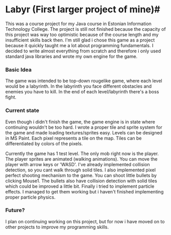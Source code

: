 # Labyr (First larger project of mine)#

This was a course project for my Java course in Estonian Information Technology College. The project is still not finished because the capacity of this project was way too optimistic because of the course length and my insufficient skills back then. I'm still glad i chose this game as a project because it quickly taught me a lot about programming fundamentals. I decided to write almost everything from scratch and therefore i only used standard java libraries and wrote my own engine for the game.

### Basic Idea ###

The game was intended to be top-down rougelike game, where each level would be a labyrinth. In the labyrinth you face different obstacles and enemies you have to kill. In the end of each level/labyrinth there's a boss fight.

### Current state ###

Even though i didn't finish the game, the game engine is in state where continuing wouldn't be too hard. I wrote a proper tile and sprite system for the game and made loading textures/sprites easy. Levels can be designed in MS Paint. Each pixel represents a tile on the map. Tiles can be differentiated by colors of the pixels.

Currently the game has 1 test level. The only mob right now is the player. The player sprites are animated (walking animations). You can move the player with arrow keys or 'WASD'. I've already implemented collision detection, so you cant walk through solid tiles. I also implemented pixel perfect shooting mechanism to the game. You can shoot little bullets by clicking Mouse1. The bullets also have collision detection with solid tiles which could be improved a little bit. Finally i tried to implement particle effects. I managed to get them working but i haven't finished implementing proper particle physics.

### Future? ###

I plan on continuing working on this project, but for now i have moved on to other projects to improve my programming skills.